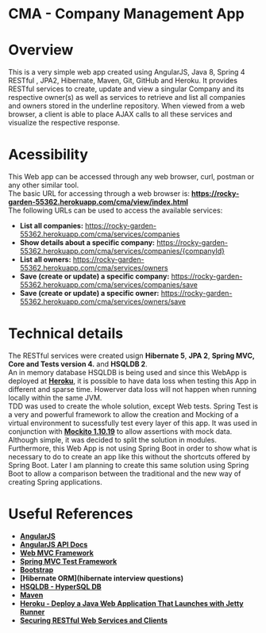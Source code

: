 # CMA - Company Management App

# Overview #
This is a very simple web app created using AngularJS, Java 8, Spring 4 RESTful , JPA2, Hibernate, Maven, Git, GitHub and Heroku. It provides RESTful services to create, update and view a singular Company and its respective owner(s) as well as services to retrieve and list all companies and owners stored in the underline repository. When viewed from a web browser, a client is able to place AJAX calls to all these services and visualize the respective response.

# Acessibility #
This Web app can be accessed through any web browser, curl, postman or any other similar tool.  
The basic URL for accessing through a web browser is: **https://rocky-garden-55362.herokuapp.com/cma/view/index.html**  
The following URLs can be used to access the available services:
* **List all companies:** https://rocky-garden-55362.herokuapp.com/cma/services/companies
* **Show details about a specific company:** https://rocky-garden-55362.herokuapp.com/cma/services/companies/{companyId}
* **List all owners:** https://rocky-garden-55362.herokuapp.com/cma/services/owners
* **Save (create or update) a specific company:** https://rocky-garden-55362.herokuapp.com/cma/services/companies/save
* **Save (create or update) a specific owner:** https://rocky-garden-55362.herokuapp.com/cma/services/owners/save

# Technical details #
The RESTful services were created usign **Hibernate 5**, **JPA 2**, **Spring MVC, Core and Tests version 4.** and **HSQLDB 2**.  
An in memory database HSQLDB is being used and since this WebApp is deployed at **[Heroku](https://dashboard.heroku.com)**, it is possible to have data loss when testing this App in different and sparse time. Howerver data loss will not happen when running locally within the same JVM.  
TDD was used to create the whole solution, except Web tests. Spring Test is a very and powerful framework to allow the creation and Mocking of a virtual environment to sucessfully test every layer of this app. It was used in conjunction with **[Mockito 1.10.19](http://mockito.org)** to allow assertions with mock data.  
Although simple, it was decided to split the solution in modules. Furthermore, this Web App is not using Spring Boot in order to show what is necessary to do to create an app like this without the shortcuts offered by Spring Boot. Later I am planning to create this same solution using Spring Boot to allow a comparison between the traditional and the new way of creating Spring applications.

# Useful References #
* **[AngularJS](https://angularjs.org)**
* **[AngularJS API Docs](https://docs.angularjs.org/api)**
* **[Web MVC Framework](http://docs.spring.io/spring/docs/current/spring-framework-reference/html/mvc.html#mvc-servlet)**
* **[Spring MVC Test Framework](http://docs.spring.io/spring/docs/current/spring-framework-reference/html/integration-testing.html#spring-mvc-test-framework)**
* **[Bootstrap](http://getbootstrap.com)** 
* **[Hibernate ORM](hibernate interview questions)**
* **[HSQLDB - HyperSQL DB](http://hsqldb.org)**
* **[Maven](http://maven.apache.org)**
* **[Heroku - Deploy a Java Web Application That Launches with Jetty Runner](https://devcenter.heroku.com/articles/deploy-a-java-web-application-that-launches-with-jetty-runner)**
* **[Securing RESTful Web Services and Clients](http://docs.oracle.com/middleware/1212/wls/RESTF/secure-restful-service.htm#RESTF280)**
